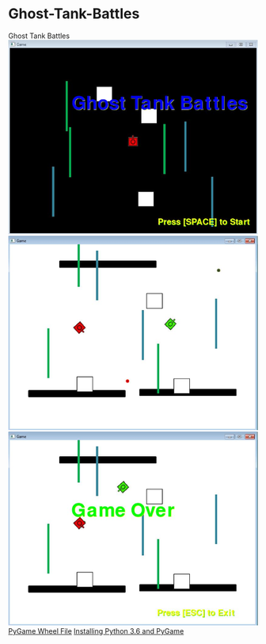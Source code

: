 # Ghost-Tank-Battles
Ghost Tank Battles                                                                                                                         
<img src = "https://github.com/mnecola/Ghost-Tank-Battles/blob/master/start%20screen.JPG?raw=true">
<img src = "https://github.com/mnecola/Ghost-Tank-Battles/blob/master/game%20play.JPG?raw=true">
<img src = "https://github.com/mnecola/Ghost-Tank-Battles/blob/master/end%20screen.JPG?raw=true">
<a href = "http://www.lfd.uci.edu/~gohlke/pythonlibs/#pygame">PyGame Wheel File</a>
<a href = "https://youtu.be/_GikMdhAhv0">Installing Python 3.6 and PyGame</a>
